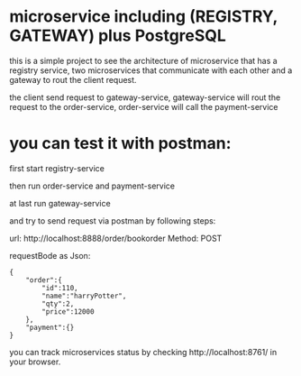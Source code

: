 # microservice including (REGISTRY, GATEWAY) plus PostgreSQL

this is a simple project to see the architecture of microservice that has a registry service, two microservices that communicate with each other and a gateway to rout
the client request.

the client send request to gateway-service, 
gateway-service will rout the request to the order-service, 
order-service will call the payment-service 


# you can test it with postman:

first start registry-service

then run order-service and payment-service

at last run gateway-service

and try to send request via postman by following steps:

url: http://localhost:8888/order/bookorder
Method: POST

requestBode as Json:

    {
        "order":{
            "id":110,
            "name":"harryPotter",
            "qty":2,
            "price":12000
        },
        "payment":{}
    }


you can track microservices status by checking http://localhost:8761/ in your browser.
